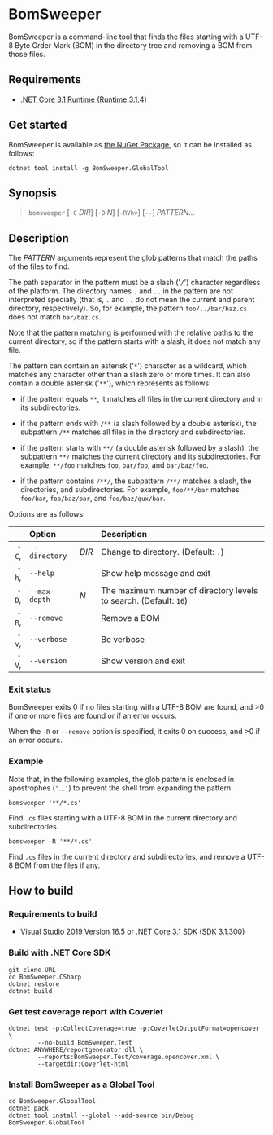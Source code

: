 # BomSweeper

BomSweeper is a command-line tool that finds the files starting with a UTF-8
Byte Order Mark (BOM) in the directory tree and removing a BOM from those files.

## Requirements

- [.NET Core 3.1 Runtime (Runtime 3.1.4)][dotnet-core-runtime]

## Get started

BomSweeper is available as [the NuGet Package][bomsweeper.globaltool],
so it can be installed as follows:

```plaintext
dotnet tool install -g BomSweeper.GlobalTool
```

## Synopsis

> `bomsweeper` [`-C` _DIR_] [`-D` _N_] [`-RVhv`] [`--`] _PATTERN_...

## Description

The _PATTERN_ arguments represent the glob patterns that match
the paths of the files to find.

The path separator in the pattern must be a slash ('`/`') character
regardless of the platform. The directory names `.` and `..` in the pattern
are not interpreted specially (that is, `.` and `..` do not mean the current
and parent directory, respectively). So, for example, the pattern
`foo/../bar/baz.cs` does not match `bar/baz.cs`.

Note that the pattern matching is performed with the relative paths to the
current directory, so if the pattern starts with a slash, it does not match
any file.

The pattern can contain an asterisk ('`*`') character as a wildcard, which
matches any character other than a slash zero or more times. It can also
contain a double asterisk ('`**`'), which represents as follows:

- if the pattern equals `**`, it matches all files in the current directory
  and in its subdirectories.

- if the pattern ends with `/**` (a slash followed by a double asterisk), the
  subpattern `/**` matches all files in the directory and subdirectories.

- if the pattern starts with `**/` (a double asterisk followed by a slash),
  the subpattern `**/` matches the current directory and its subdirectories.
  For example, `**/foo` matches `foo`, `bar/foo`, and `bar/baz/foo`.

- if the pattern contains `/**/`, the subpattern `/**/` matches a slash,
  the directories, and subdirectories. For example, `foo/**/bar` matches
  `foo/bar`, `foo/baz/bar`, and `foo/baz/qux/bar`.

Options are as follows:

| | Option | | Description |
|---:|:---|:---|:---|
| `-C`, | `--directory` | _DIR_ | Change to directory. (Default: `.`) |
| `-h`, | `--help` | | Show help message and exit |
| `-D`, | `--max-depth` | _N_ | The maximum number of directory levels to search. (Default: `16`) |
| `-R`, | `--remove` | | Remove a BOM |
| `-v`, | `--verbose` | | Be verbose |
| `-V`, | `--version` | | Show version and exit |

### Exit status

BomSweeper exits 0 if no files starting with a UTF-8 BOM are found,
and &gt;0 if one or more files are found or if an error occurs.

When the `-R` or `--remove` option is specified,
it exits 0 on success, and &gt;0 if an error occurs.

### Example

Note that, in the following examples,
the glob pattern is enclosed in apostrophes (`'`...`'`)
to prevent the shell from expanding the pattern.

```plaintext
bomsweeper '**/*.cs'
```

Find `.cs` files starting with a UTF-8 BOM in the current directory and subdirectories.

```plaintext
bomsweeper -R '**/*.cs'
```

Find `.cs` files in the current directory and subdirectories,
and remove a UTF-8 BOM from the files if any.

## How to build

### Requirements to build

- Visual Studio 2019 Version 16.5
  or [.NET Core 3.1 SDK (SDK 3.1.300)][dotnet-core-sdk]

### Build with .NET Core SDK

```plaintext
git clone URL
cd BomSweeper.CSharp
dotnet restore
dotnet build
```

### Get test coverage report with Coverlet

```plaintext
dotnet test -p:CollectCoverage=true -p:CoverletOutputFormat=opencover \
        --no-build BomSweeper.Test
dotnet ANYWHERE/reportgenerator.dll \
        --reports:BomSweeper.Test/coverage.opencover.xml \
        --targetdir:Coverlet-html
```

### Install BomSweeper as a Global Tool

```plaintext
cd BomSweeper.GlobalTool
dotnet pack
dotnet tool install --global --add-source bin/Debug BomSweeper.GlobalTool
```

[dotnet-core-sdk]:
  https://dotnet.microsoft.com/download/dotnet-core/3.1
[dotnet-core-runtime]:
  https://dotnet.microsoft.com/download/dotnet-core/3.1
[bomsweeper.globaltool]:
  https://www.nuget.org/packages/BomSweeper.GlobalTool/
